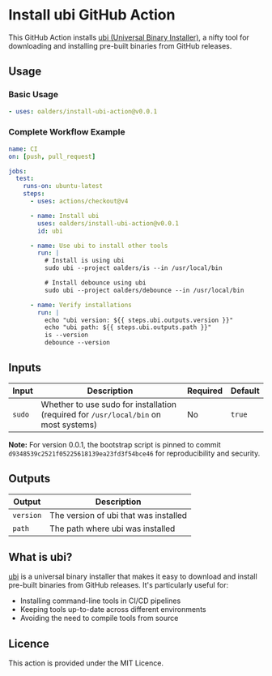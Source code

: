 # Install ubi GitHub Action

This GitHub Action installs [ubi (Universal Binary
Installer)](https://github.com/houseabsolute/ubi), a nifty tool for downloading
and installing pre-built binaries from GitHub releases.

## Usage

### Basic Usage

```yaml
- uses: oalders/install-ubi-action@v0.0.1
```

### Complete Workflow Example

```yaml
name: CI
on: [push, pull_request]

jobs:
  test:
    runs-on: ubuntu-latest
    steps:
      - uses: actions/checkout@v4

      - name: Install ubi
        uses: oalders/install-ubi-action@v0.0.1
        id: ubi

      - name: Use ubi to install other tools
        run: |
          # Install is using ubi
          sudo ubi --project oalders/is --in /usr/local/bin

          # Install debounce using ubi
          sudo ubi --project oalders/debounce --in /usr/local/bin

      - name: Verify installations
        run: |
          echo "ubi version: ${{ steps.ubi.outputs.version }}"
          echo "ubi path: ${{ steps.ubi.outputs.path }}"
          is --version
          debounce --version
```

## Inputs

| Input | Description | Required | Default |
|-------|-------------|----------|---------|
| `sudo` | Whether to use sudo for installation (required for `/usr/local/bin` on most systems) | No | `true` |


**Note:** For version 0.0.1, the bootstrap script is pinned to commit
`d9348539c2521f05225618139ea23fd3f54bce46` for reproducibility and security.

## Outputs

| Output | Description |
|--------|-------------|
| `version` | The version of ubi that was installed |
| `path` | The path where ubi was installed |

## What is ubi?

[ubi](https://github.com/houseabsolute/ubi)  is a universal binary installer
that makes it easy to download and install pre-built binaries from GitHub
releases. It's particularly useful for:

- Installing command-line tools in CI/CD pipelines
- Keeping tools up-to-date across different environments
- Avoiding the need to compile tools from source

## Licence

This action is provided under the MIT Licence.

